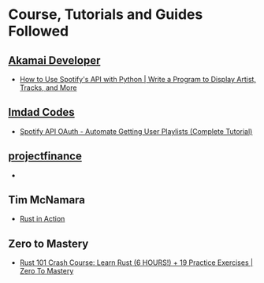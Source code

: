 <h1>Course, Tutorials and Guides Followed</h1>

<h2><a href="https://www.youtube.com/@AkamaiDeveloper">Akamai Developer</a></h2>
<ul>
    <li><a href="https://www.youtube.com/watch?v=WAmEZBEeNmg">How to Use Spotify's API with Python | Write a Program to Display Artist, Tracks, and More</a></li>
</ul>

<h2><a href="https://www.youtube.com/@imdadcodes">Imdad Codes</a></h2>
<ul>
    <li><a href="https://www.youtube.com/watch?v=olY_2MW4Eik">Spotify API OAuth - Automate Getting User Playlists (Complete Tutorial)</a></li>
</ul>

<h2><a href="https://www.youtube.com/@projectfinance">projectfinance</a></h2>
<ul>
    <li><a href="https://www.youtube.com/watch?v=O8EN51F6jUo"></a></li>
</ul>

<h2>Tim McNamara</h2>
<ul>
    <li><a href="https://www.manning.com/books/rust-in-action">Rust in Action</a></li>
</ul>

<h2>Zero to Mastery</h2>
<ul>
    <li><a href="https://www.youtube.com/watch?v=lzKeecy4OmQ">Rust 101 Crash Course: Learn Rust (6 HOURS!) + 19 Practice Exercises | Zero To Mastery</a></li>
</ul>
